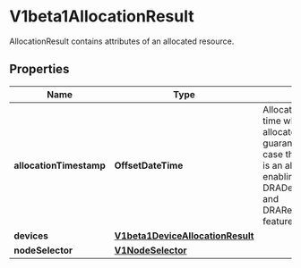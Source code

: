 

# V1beta1AllocationResult

AllocationResult contains attributes of an allocated resource.

## Properties

| Name | Type | Description | Notes |
|------------ | ------------- | ------------- | -------------|
|**allocationTimestamp** | **OffsetDateTime** | AllocationTimestamp stores the time when the resources were allocated. This field is not guaranteed to be set, in which case that time is unknown.  This is an alpha field and requires enabling the DRADeviceBindingConditions and DRAResourceClaimDeviceStatus feature gate. |  [optional] |
|**devices** | [**V1beta1DeviceAllocationResult**](V1beta1DeviceAllocationResult.md) |  |  [optional] |
|**nodeSelector** | [**V1NodeSelector**](V1NodeSelector.md) |  |  [optional] |



